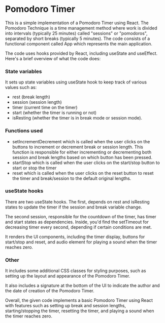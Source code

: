 # Pomodoro Timer
 This is a simple implementation of a Pomodoro Timer using React. The Pomodoro Technique is a time management method where work is divided into intervals (typically 25 minutes) called "sessions" or "pomodoros", separated by short breaks (typically 5 minutes). The code consists of a functional component called App which represents the main application.

The code uses hooks provided by React, including useState and useEffect. Here's a brief overview of what the code does:

### State variables
It sets up state variables using useState hook to keep track of various values such as:
- rest (break length)
- session (session length)
- timer (current time on the timer)
- start (whether the timer is running or not)
- isResting (whether the timer is in break mode or session mode).

### Functions used
- setIncrementDecrement which is called when the user clicks on the buttons to increment or decrement break or session length. This function is responsible for either incrementing or decrementing both session and break lengths based on which button has been pressed.
- startStop which is called when the user clicks on the start/stop button to start or stop the timer
- reset which is called when the user clicks on the reset button to reset the timer and break/session to the default original lengths.

### useState hooks
There are two useState hooks. The first, depends on rest and isResting states to update the timer if the session and break variable change.

The second session, responsible for the countdown of the timer, has timer and start states as dependencies. Inside, you'd find the setTimeout for decreasing timer every second, depending if certain conditions are met.

It renders the UI components, including the timer display, buttons for start/stop and reset, and audio element for playing a sound when the timer reaches zero.


### Other
It includes some additional CSS classes for styling purposes, such as setting up the layout and appearance of the Pomodoro Timer.

It also includes a signature at the bottom of the UI to indicate the author and the date of creation of the Pomodoro Timer.

Overall, the given code implements a basic Pomodoro Timer using React with features such as setting up break and session lengths, starting/stopping the timer, resetting the timer, and playing a sound when the timer reaches zero.
